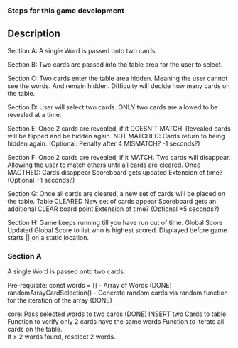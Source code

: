 ### Steps for this game development

## Description

Section A:
A single Word is passed onto two cards.

Section B:
Two cards are passed into the table area for the user to select.

Section C:
Two cards enter the table area hidden. Meaning the user cannot see the words. And remain hidden.
Difficulty will decide how many cards on the table.

Section D:
User will select two cards. ONLY two cards are allowed to be revealed at a time.

Section E:
Once 2 cards are revealed, if it DOESN'T MATCH. Revealed cards will be flipped and be hidden again.
NOT MATCHED:
Cards return to being hidden again.
(Optional: Penalty after 4 MISMATCH? -1 seconds?)

Section F:
Once 2 cards are revealed, if it MATCH. Two cards will disappear. Allowing the user to match others until all cards are cleared.
Once MACTHED:
Cards disappear
Scoreboard gets updated
Extension of time? (Optional +1 seconds?)

Section G:
Once all cards are cleared, a new set of cards will be placed on the table.
Table CLEARED
New set of cards appear
Scoreboard gets an additional CLEAR board point
Extension of time? (Optional +5 seconds?)

Section H:
Game keeps running till you have run out of time.
Global Score Updated
Global Score to list who is highest scored.
Displayed before game starts || on a static location.

### Section A

A single Word is passed onto two cards.

Pre-requisite:
const words = [] - Array of Words (DONE)
randomArrayCardSelection() - Generate random cards via random function for the iteration of the array (DONE)

core:
Pass selected words to two cards (DONE)
INSERT two Cards to table
Function to verify only 2 cards have the same words
Function to iterate all cards on the table.  
 If > 2 words found, reselect 2 words.
